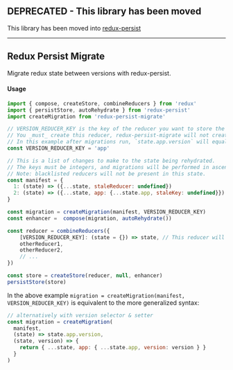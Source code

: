 ## DEPRECATED - This library has been moved
This library has been moved into [redux-persist](https://github.com/rt2zz/redux-persist#migrations)

---

## Redux Persist Migrate

Migrate redux state between versions with redux-persist.

#### Usage
```js
import { compose, createStore, combineReducers } from 'redux'
import { persistStore, autoRehydrate } from 'redux-persist'
import createMigration from 'redux-persist-migrate'

// VERSION_REDUCER_KEY is the key of the reducer you want to store the state version in.
// You _must_ create this reducer, redux-persist-migrate will not create it for you.
// In this example after migrations run, `state.app.version` will equal `2`
const VERSION_REDUCER_KEY = 'app'

// This is a list of changes to make to the state being rehydrated.
// The keys must be integers, and migrations will be performed in ascending key order.
// Note: blacklisted reducers will not be present in this state.
const manifest = {
  1: (state) => ({...state, staleReducer: undefined})
  2: (state) => ({...state, app: {...state.app, staleKey: undefined}})
}

const migration = createMigration(manifest, VERSION_REDUCER_KEY)
const enhancer =  compose(migration, autoRehydrate())

const reducer = combineReducers({
    [VERSION_REDUCER_KEY]: (state = {}) => state, // This reducer will be used to store the version
    otherReducer1,
    otherReducer2,
    // ...
})

const store = createStore(reducer, null, enhancer)
persistStore(store)
```

In the above example `migration = createMigration(manifest, VERSION_REDUCER_KEY)` is equivalent to the more generalized syntax:
```js
// alternatively with version selector & setter
const migration = createMigration(
  manifest,
  (state) => state.app.version,
  (state, version) => {
    return { ...state, app: { ...state.app, version: version } }
  }
)
```
